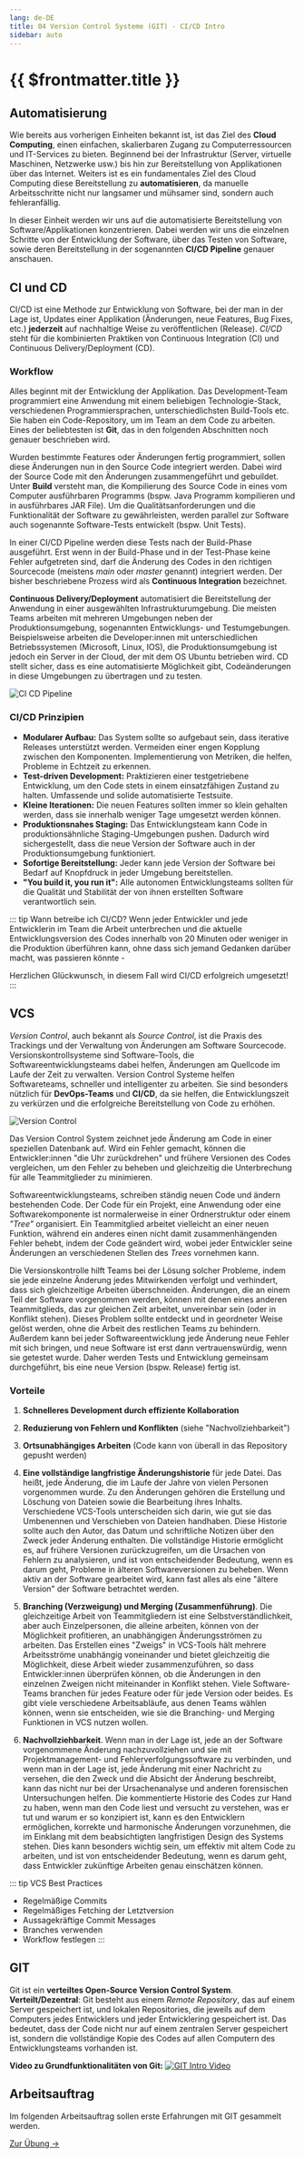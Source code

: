 ```yaml
---
lang: de-DE
title: 04 Version Control Systeme (GIT) - CI/CD Intro
sidebar: auto
---
```


# {{ $frontmatter.title }}

## Automatisierung
Wie bereits aus vorherigen Einheiten bekannt ist, ist das Ziel des **Cloud Computing**, einen einfachen, skalierbaren Zugang zu Computerressourcen und IT-Services zu bieten. Beginnend bei der Infrastruktur (Server, virtuelle Maschinen, Netzwerke usw.) bis hin zur Bereitstellung von Applikationen über das Internet. Weiters ist es ein fundamentales Ziel des Cloud Computing diese Bereitstellung zu **automatisieren**, da manuelle Arbeitsschritte nicht nur langsamer und mühsamer sind, sondern auch fehleranfällig.

In dieser Einheit werden wir uns auf die automatisierte Bereitstellung von Software/Applikationen konzentrieren. Dabei werden wir uns die einzelnen Schritte von der Entwicklung der Software, über das Testen von Software, sowie deren Bereitstellung in der sogenannten **CI/CD Pipeline** genauer anschauen. 

## CI und CD
CI/CD ist eine Methode zur Entwicklung von Software, bei der man in der Lage ist, Updates einer Applikation (Änderungen, neue Features, Bug Fixes, etc.) **jederzeit** auf nachhaltige Weise zu veröffentlichen (Release).
*CI/CD* steht für die kombinierten Praktiken von Continuous Integration (CI) und Continuous Delivery/Deployment (CD).

### Workflow
Alles beginnt mit der Entwicklung der Applikation. Das Development-Team programmiert eine Anwendung mit einem beliebigen Technologie-Stack, verschiedenen Programmiersprachen, unterschiedlichsten Build-Tools etc. Sie haben ein Code-Repository, um im Team an dem Code zu arbeiten. Eines der beliebtesten ist **Git**, das in den folgenden Abschnitten noch genauer beschrieben wird. 

Wurden bestimmte Features oder Änderungen fertig programmiert, sollen diese Änderungen nun in den Source Code integriert werden. Dabei wird der Source Code mit den Änderungen zusammengeführt und gebuildet. Unter **Build** versteht man, die Kompilierung des Source Code in eines vom Computer ausführbaren Programms (bspw. Java Programm kompilieren und in ausführbares JAR File). Um die Qualitätsanforderungen und die Funktionalität der Software zu gewährleisten, werden parallel zur Software auch sogenannte Software-Tests entwickelt (bspw. Unit Tests). 

In einer CI/CD Pipeline werden diese Tests nach der Build-Phase ausgeführt. Erst wenn in der Build-Phase und in der Test-Phase keine Fehler aufgetreten sind, darf die Änderung des Codes in den richtigen Sourcecode (meistens *main* oder *master* genannt) integriert werden. Der bisher beschriebene Prozess wird als **Continuous Integration** bezeichnet.

**Continuous Delivery/Deployment** automatisiert die Bereitstellung der Anwendung in einer ausgewählten Infrastrukturumgebung. Die meisten Teams arbeiten mit mehreren Umgebungen neben der Produktionsumgebung, sogenannten Entwicklungs- und Testumgebungen. Beispielsweise arbeiten die Developer:innen mit unterschiedlichen Betriebssystemen (Microsoft, Linux, IOS), die Produktionsumgebung ist jedoch ein Server in der Cloud, der mit dem OS Ubuntu betrieben wird. CD stellt sicher, dass es eine automatisierte Möglichkeit gibt, Codeänderungen in diese Umgebungen zu übertragen und zu testen.

![CI CD Pipeline](./img/cicd_pipeline.png)

### CI/CD Prinzipien

* **Modularer Aufbau:** Das System sollte so aufgebaut sein, dass iterative Releases unterstützt werden. Vermeiden einer engen Kopplung zwischen den Komponenten. Implementierung von Metriken, die helfen, Probleme in Echtzeit zu erkennen.
* **Test-driven Development:** Praktizieren einer testgetriebene Entwicklung, um den Code stets in einem einsatzfähigen Zustand zu halten. Umfassende und solide automatisierte Testsuite. 
* **Kleine Iterationen:** Die neuen Features sollten immer so klein gehalten werden, dass sie innerhalb weniger Tage umgesetzt werden können.
* **Produktionsnahes Staging:** Das Entwicklungsteam kann Code in produktionsähnliche Staging-Umgebungen pushen. Dadurch wird sichergestellt, dass die neue Version der Software auch in der Produktionsumgebung funktioniert.
* **Sofortige Bereitstellung:** Jeder kann jede Version der Software bei Bedarf auf Knopfdruck in jeder Umgebung bereitstellen. 
* **"You build it, you run it":** Alle autonomen Entwicklungsteams sollten für die Qualität und Stabilität der von ihnen erstellten Software verantwortlich sein.

::: tip Wann betreibe ich CI/CD?
Wenn jeder Entwickler und jede Entwicklerin im Team die Arbeit unterbrechen und die aktuelle Entwicklungsversion des Codes innerhalb von 20 Minuten oder weniger in die Produktion überführen kann, ohne dass sich jemand Gedanken darüber macht, was passieren könnte - 

Herzlichen Glückwunsch, in diesem Fall wird CI/CD erfolgreich umgesetzt!
:::

## VCS
*Version Control*, auch bekannt als *Source Control*, ist die Praxis des Trackings und der Verwaltung von Änderungen am Software Sourcecode. Versionskontrollsysteme sind Software-Tools, die Softwareentwicklungsteams dabei helfen, Änderungen am Quellcode im Laufe der Zeit zu verwalten. Version Control Systeme helfen Softwareteams, schneller und intelligenter zu arbeiten. Sie sind besonders nützlich für **DevOps-Teams** und **CI/CD**, da sie helfen, die Entwicklungszeit zu verkürzen und die erfolgreiche Bereitstellung von Code zu erhöhen.

![Version Control](./img/version_control1.png)

Das Version Control System zeichnet jede Änderung am Code in einer speziellen Datenbank auf. Wird ein Fehler gemacht, können die Entwickler:innen "die Uhr zurückdrehen" und frühere Versionen des Codes vergleichen, um den Fehler zu beheben und gleichzeitig die Unterbrechung für alle Teammitglieder zu minimieren.

Softwareentwicklungsteams, schreiben ständig neuen Code und ändern bestehenden Code. Der Code für ein Projekt, eine Anwendung oder eine Softwarekomponente ist normalerweise in einer Ordnerstruktur oder einem *"Tree"* organisiert. Ein Teammitglied arbeitet vielleicht an einer neuen Funktion, während ein anderes einen nicht damit zusammenhängenden Fehler behebt, indem der Code geändert wird, wobei jeder Entwickler seine Änderungen an verschiedenen Stellen des *Trees* vornehmen kann.

Die Versionskontrolle hilft Teams bei der Lösung solcher Probleme, indem sie jede einzelne Änderung jedes Mitwirkenden verfolgt und verhindert, dass sich gleichzeitige Arbeiten überschneiden. Änderungen, die an einem Teil der Software vorgenommen werden, können mit denen eines anderen Teammitglieds, das zur gleichen Zeit arbeitet, unvereinbar sein (oder in Konflikt stehen). Dieses Problem sollte entdeckt und in geordneter Weise gelöst werden, ohne die Arbeit des restlichen Teams zu behindern. Außerdem kann bei jeder Softwareentwicklung jede Änderung neue Fehler mit sich bringen, und neue Software ist erst dann vertrauenswürdig, wenn sie getestet wurde. Daher werden Tests und Entwicklung gemeinsam durchgeführt, bis eine neue Version (bspw. Release) fertig ist.

### Vorteile
1. **Schnelleres Development durch effiziente Kollaboration**
2. **Reduzierung von Fehlern und Konflikten** (siehe "Nachvollziehbarkeit")
3. **Ortsunabhängiges Arbeiten** (Code kann von überall in das Repository gepusht werden)
4. **Eine vollständige langfristige Änderungshistorie** für jede Datei. Das heißt, jede Änderung, die im Laufe der Jahre von vielen Personen vorgenommen wurde. Zu den Änderungen gehören die Erstellung und Löschung von Dateien sowie die Bearbeitung ihres Inhalts. Verschiedene VCS-Tools unterscheiden sich darin, wie gut sie das Umbenennen und Verschieben von Dateien handhaben. Diese Historie sollte auch den Autor, das Datum und schriftliche Notizen über den Zweck jeder Änderung enthalten. Die vollständige Historie ermöglicht es, auf frühere Versionen zurückzugreifen, um die Ursachen von Fehlern zu analysieren, und ist von entscheidender Bedeutung, wenn es darum geht, Probleme in älteren Softwareversionen zu beheben. Wenn aktiv an der Software gearbeitet wird, kann fast alles als eine "ältere Version" der Software betrachtet werden.

5. **Branching (Verzweigung) und Merging (Zusammenführung)**. Die gleichzeitige Arbeit von Teammitgliedern ist eine Selbstverständlichkeit, aber auch Einzelpersonen, die alleine arbeiten, können von der Möglichkeit profitieren, an unabhängigen Änderungsströmen zu arbeiten. Das Erstellen eines "Zweigs" in VCS-Tools hält mehrere Arbeitsströme unabhängig voneinander und bietet gleichzeitig die Möglichkeit, diese Arbeit wieder zusammenzuführen, so dass Entwickler:innen überprüfen können, ob die Änderungen in den einzelnen Zweigen nicht miteinander in Konflikt stehen. Viele Software-Teams branchen für jedes Feature oder für jede Version oder beides. Es gibt viele verschiedene Arbeitsabläufe, aus denen Teams wählen können, wenn sie entscheiden, wie sie die Branching- und Merging Funktionen in VCS nutzen wollen.

6. **Nachvollziehbarkeit**. Wenn man in der Lage ist, jede an der Software vorgenommene Änderung nachzuvollziehen und sie mit Projektmanagement- und Fehlerverfolgungssoftware zu verbinden, und wenn man in der Lage ist, jede Änderung mit einer Nachricht zu versehen, die den Zweck und die Absicht der Änderung beschreibt, kann das nicht nur bei der Ursachenanalyse und anderen forensischen Untersuchungen helfen. Die kommentierte Historie des Codes zur Hand zu haben, wenn man den Code liest und versucht zu verstehen, was er tut und warum er so konzipiert ist, kann es den Entwicklern ermöglichen, korrekte und harmonische Änderungen vorzunehmen, die im Einklang mit dem beabsichtigten langfristigen Design des Systems stehen. Dies kann besonders wichtig sein, um effektiv mit altem Code zu arbeiten, und ist von entscheidender Bedeutung, wenn es darum geht, dass Entwickler zukünftige Arbeiten genau einschätzen können.


::: tip VCS Best Practices
* Regelmäßige Commits
* Regelmäßiges Fetching der Letztversion
* Aussagekräftige Commit Messages
* Branches verwenden
* Workflow festlegen
:::

## GIT
Git ist ein **verteiltes Open-Source Version Control System**.
**Verteilt/Dezentral**: Git besteht aus einem *Remote Repository*, das auf einem Server gespeichert ist, und lokalen Repositories, die jeweils auf dem Computers jedes Entwicklers und jeder Entwicklering gespeichert ist. Das bedeutet, dass der Code nicht nur auf einem zentralen Server gespeichert ist, sondern die vollständige Kopie des Codes auf allen Computern des Entwicklungsteams vorhanden ist. 

**Video zu Grundfunktionalitäten von Git:**
[![GIT Intro Video](https://img.youtube.com/vi/8JJ101D3knE/0.jpg)](https://www.youtube.com/watch?v=8JJ101D3knE)

## Arbeitsauftrag
Im folgenden Arbeitsauftrag sollen erste Erfahrungen mit GIT gesammelt werden.

<p>
<a href="/CloudComputingCWA2021/exercises/04-git/04-git" class="nav-link action-button">
  Zur Übung →
</a>
</p>